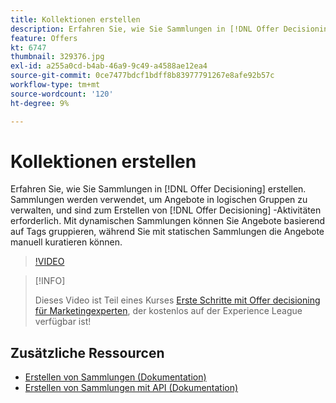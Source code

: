 ```yaml
---
title: Kollektionen erstellen
description: Erfahren Sie, wie Sie Sammlungen in [!DNL Offer Decisioning] erstellen. Sammlungen sind Eignungsregeln zugeordnet, die Ihnen helfen, sie nur relevanten Kunden anzuzeigen.
feature: Offers
kt: 6747
thumbnail: 329376.jpg
exl-id: a255a0cd-b4ab-46a9-9c49-a4588ae12ea4
source-git-commit: 0ce7477bdcf1bdff8b83977791267e8afe92b57c
workflow-type: tm+mt
source-wordcount: '120'
ht-degree: 9%

---
```


# Kollektionen erstellen

Erfahren Sie, wie Sie Sammlungen in [!DNL Offer Decisioning] erstellen. Sammlungen werden verwendet, um Angebote in logischen Gruppen zu verwalten, und sind zum Erstellen von [!DNL Offer Decisioning] -Aktivitäten erforderlich. Mit dynamischen Sammlungen können Sie Angebote basierend auf Tags gruppieren, während Sie mit statischen Sammlungen die Angebote manuell kuratieren können.

>[!VIDEO](https://video.tv.adobe.com/v/329376?quality=12&learn=on)

>[!INFO]
>
> Dieses Video ist Teil eines Kurses [Erste Schritte mit Offer decisioning für Marketingexperten](https://experienceleague.adobe.com/?recommended=ExperiencePlatform-U-1-2020.1.offerdecisioning?lang=de), der kostenlos auf der Experience League verfügbar ist!


## Zusätzliche Ressourcen

* [Erstellen von Sammlungen (Dokumentation)](https://experienceleague.adobe.com/docs/journey-optimizer/using/offer-decisioniong/managing-offers-in-the-offer-library/creating-collections.html)
* [Erstellen von Sammlungen mit API (Dokumentation)](https://experienceleague.adobe.com/docs/journey-optimizer/using/offer-decisioniong/api-reference/offers-api/collections/create.html)
